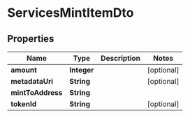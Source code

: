 

# ServicesMintItemDto


## Properties

| Name | Type | Description | Notes |
|------------ | ------------- | ------------- | -------------|
|**amount** | **Integer** |  |  [optional] |
|**metadataUri** | **String** |  |  [optional] |
|**mintToAddress** | **String** |  |  |
|**tokenId** | **String** |  |  [optional] |



